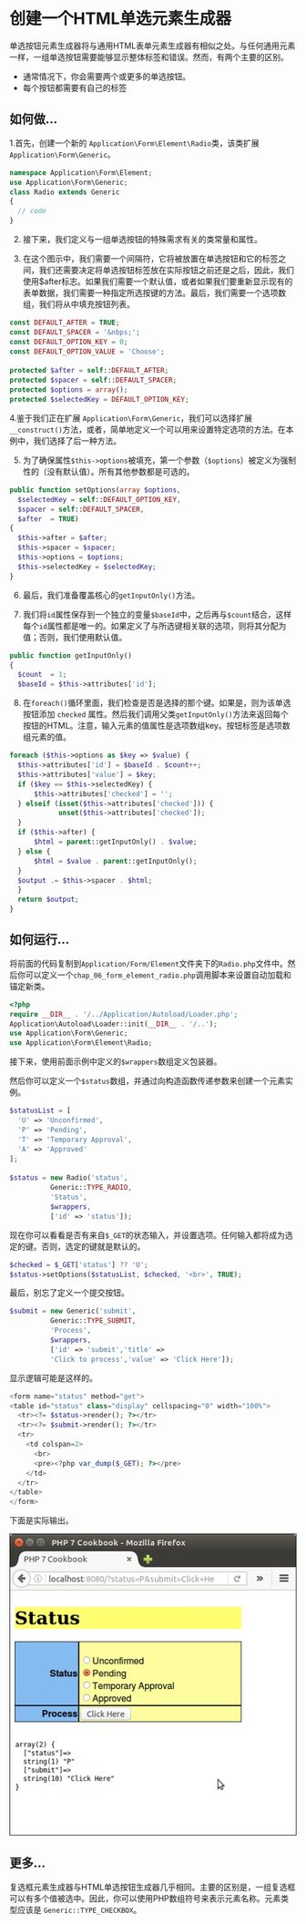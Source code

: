 # 创建一个HTML单选元素生成器

单选按钮元素生成器将与通用HTML表单元素生成器有相似之处。与任何通用元素一样，一组单选按钮需要能够显示整体标签和错误。然而，有两个主要的区别。

* 通常情况下，你会需要两个或更多的单选按钮。 
* 每个按钮都需要有自己的标签

## 如何做...

1.首先，创建一个新的 `Application\Form\Element\Radio`类，该类扩展`Application\Form\Generic`。

```php
namespace Application\Form\Element;
use Application\Form\Generic;
class Radio extends Generic
{
  // code
}
```

2. 接下来，我们定义与一组单选按钮的特殊需求有关的类常量和属性。

3. 在这个图示中，我们需要一个间隔符，它将被放置在单选按钮和它的标签之间，我们还需要决定将单选按钮标签放在实际按钮之前还是之后，因此，我们使用$after标志。如果我们需要一个默认值，或者如果我们要重新显示现有的表单数据，我们需要一种指定所选按键的方法。最后，我们需要一个选项数组，我们将从中填充按钮列表。

```php
const DEFAULT_AFTER = TRUE;
const DEFAULT_SPACER = '&nbps;';
const DEFAULT_OPTION_KEY = 0;
const DEFAULT_OPTION_VALUE = 'Choose';
      
protected $after = self::DEFAULT_AFTER;
protected $spacer = self::DEFAULT_SPACER;
protected $options = array();
protected $selectedKey = DEFAULT_OPTION_KEY;
```

4.鉴于我们正在扩展 `Application\Form\Generic`，我们可以选择扩展`__construct()`方法，或者，简单地定义一个可以用来设置特定选项的方法。在本例中，我们选择了后一种方法。

5. 为了确保属性`$this->options`被填充，第一个参数（`$options`）被定义为强制性的（没有默认值）。所有其他参数都是可选的。

```php
public function setOptions(array $options, 
  $selectedKey = self::DEFAULT_OPTION_KEY, 
  $spacer = self::DEFAULT_SPACER,
  $after  = TRUE)
{
  $this->after = $after;
  $this->spacer = $spacer;
  $this->options = $options;
  $this->selectedKey = $selectedKey;
}  
```

6. 最后，我们准备覆盖核心的`getInputOnly()`方法。

7. 我们将`id`属性保存到一个独立的变量`$baseId`中，之后再与`$count`结合，这样每个`id`属性都是唯一的。如果定义了与所选键相关联的选项，则将其分配为值；否则，我们使用默认值。

```php
public function getInputOnly()
{
  $count  = 1;
  $baseId = $this->attributes['id'];
```

8. 在`foreach()`循环里面，我们检查是否是选择的那个键。如果是，则为该单选按钮添加 `checked` 属性。然后我们调用父类`getInputOnly()`方法来返回每个按钮的HTML。注意，输入元素的值属性是选项数组key。按钮标签是选项数组元素的值。

```php
foreach ($this->options as $key => $value) {
  $this->attributes['id'] = $baseId . $count++;
  $this->attributes['value'] = $key;
  if ($key == $this->selectedKey) {
      $this->attributes['checked'] = '';
  } elseif (isset($this->attributes['checked'])) {
            unset($this->attributes['checked']);
  }
  if ($this->after) {
      $html = parent::getInputOnly() . $value;
  } else {
      $html = $value . parent::getInputOnly();
  }
  $output .= $this->spacer . $html;
  }
  return $output;
}
```

## 如何运行...

将前面的代码复制到`Application/Form/Element`文件夹下的`Radio.php`文件中。然后你可以定义一个`chap_06_form_element_radio.php`调用脚本来设置自动加载和锚定新类。

```php
<?php
require __DIR__ . '/../Application/Autoload/Loader.php';
Application\Autoload\Loader::init(__DIR__ . '/..');
use Application\Form\Generic;
use Application\Form\Element\Radio;
```

接下来，使用前面示例中定义的`$wrappers`数组定义包装器。

然后你可以定义一个`$status`数组，并通过向构造函数传递参数来创建一个元素实例。

```php
$statusList = [
  'U' => 'Unconfirmed',
  'P' => 'Pending',
  'T' => 'Temporary Approval',
  'A' => 'Approved'
];

$status = new Radio('status', 
          Generic::TYPE_RADIO, 
          'Status',
          $wrappers,
          ['id' => 'status']);
```

现在你可以看看是否有来自`$_GET`的状态输入，并设置选项。任何输入都将成为选定的键。否则，选定的键就是默认的。

```php
$checked = $_GET['status'] ?? 'U';
$status->setOptions($statusList, $checked, '<br>', TRUE);          
```

最后，别忘了定义一个提交按钮。

```php
$submit = new Generic('submit', 
          Generic::TYPE_SUBMIT,
          'Process',
          $wrappers,
          ['id' => 'submit','title' => 
          'Click to process','value' => 'Click Here']);
```

显示逻辑可能是这样的。

```php
<form name="status" method="get">
<table id="status" class="display" cellspacing="0" width="100%">
  <tr><?= $status->render(); ?></tr>
  <tr><?= $submit->render(); ?></tr>
  <tr>
    <td colspan=2>
      <br>
      <pre><?php var_dump($_GET); ?></pre>
    </td>
  </tr>
</table>
</form>
```

下面是实际输出。

![](../../.gitbook/assets/image%20%2882%29.png)

## 更多...

复选框元素生成器与HTML单选按钮生成器几乎相同。主要的区别是，一组复选框可以有多个值被选中。因此，你可以使用PHP数组符号来表示元素名称。元素类型应该是 `Generic::TYPE_CHECKBOX`。

